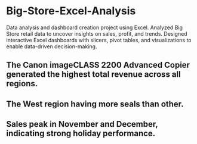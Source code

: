 # Big-Store-Excel-Analysis
Data analysis and dashboard creation project using Excel. Analyzed Big Store retail data to uncover insights on sales, profit, and trends. Designed interactive Excel dashboards with slicers, pivot tables, and visualizations to enable data-driven decision-making.


## The Canon imageCLASS 2200 Advanced Copier generated the highest total revenue across all regions.
## The West region having more seals than other. 
## Sales peak in November and December, indicating strong holiday performance.


